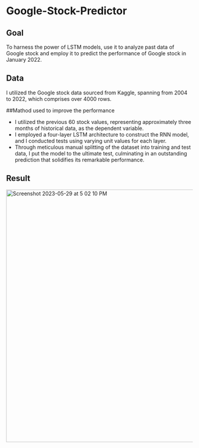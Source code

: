 # Google-Stock-Predictor
 
## Goal
To harness the power of LSTM models, use it to analyze past data of Google stock and employ it to predict the performance of Google stock  in January 2022.
## Data 
I utilized the Google stock data sourced from Kaggle, spanning from 2004 to 2022, which comprises over 4000 rows.

##Mathod used to improve the performance
* I utilized the previous 60 stock values, representing approximately three months of historical data, as the dependent variable.
* I employed a four-layer LSTM architecture to construct the RNN model, and I conducted tests using varying unit values for each layer.
* Through meticulous manual splitting of the dataset into training and test data, I put the model to the ultimate test, culminating in an outstanding prediction that solidifies its remarkable performance.

## Result
<img width="681" alt="Screenshot 2023-05-29 at 5 02 10 PM" src="https://github.com/rrajsinghhada/Google-Stock-Predictor/assets/119105302/ff2796cf-0a9c-48e2-8e9f-ff284f8728f6">

